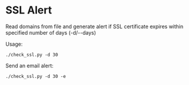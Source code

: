 # SSL Alert

Read domains from file and generate alert if SSL certificate expires within specified number of days (-d/--days)

Usage:
```
./check_ssl.py -d 30
```
Send an email alert:
```
./check_ssl.py -d 30 -e
```
